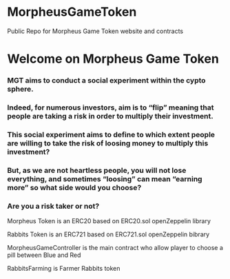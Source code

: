 # MorpheusGameToken
Public Repo for Morpheus Game Token website and contracts

# Welcome on Morpheus Game Token
### MGT aims to conduct a social experiment within the cypto sphere.
### Indeed, for numerous investors, aim is to “flip” meaning that people are taking a risk in order to multiply their investment.
### This social experiment aims to define to which extent people are willing to take the risk of loosing money to multiply this investment?
### But, as we are not heartless people, you will not lose everything, and sometimes “loosing” can mean “earning more” so what side would you choose?
### Are you a risk taker or not?

Morpheus Token is an ERC20 based on ERC20.sol openZeppelin library

Rabbits Token is an ERC721 based on ERC721.sol openZeppelin bibrary

MorpheusGameController is the main contract who allow player to choose a pill between Blue and Red

RabbitsFarming is Farmer Rabbits token

